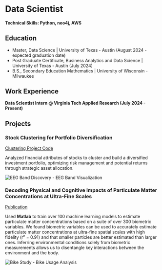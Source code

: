 # Data Scientist

#### Technical Skills: Python, neo4j, AWS

## Education
- Master, Data Science | University of Texas - Austin (August 2024 - expected graduation date)
- Post Graduate Certificate, Business Analytics and Data Science | University of Texas - Austin (July 2024)
- B.S., Secondary Education Mathematics | University of Wisconsin - Milwaukee

## Work Experience
**Data Scientist Intern @ Virginia Tech Applied Research (July 2024 - Present)**

## Projects
### Stock Clustering for Portfolio Diversification
[Clustering Project Code](https://github.com/hillsmm/Project_DB/blob/main/StockClusteringProject.ipynb)

Analyzed financial attributes of stocks to cluster and build a diversified investment portfolio, optimizing risk management and potential returns through strategic asset allocation.

![EEG Band Discovery - EEG Band Visualization](/assets/img/eeg_band_discovery.jpeg)

### Decoding Physical and Cognitive Impacts of Particulate Matter Concentrations at Ultra-Fine Scales
[Publication](https://www.mdpi.com/1424-8220/22/11/4240)

Used **Matlab** to train over 100 machine learning models to estimate particulate matter concentrations based on a suite of over 300 biometric variables. We found biometric variables can be used to accurately estimate particulate matter concentrations at ultra-fine spatial scales with high fidelity (r² = 0.91) and that smaller particles are better estimated than larger ones. Inferring environmental conditions solely from biometric measurements allows us to disentangle key interactions between the environment and the body.

![Bike Study - Bike Usage Analysis](/assets/img/bike_study.jpeg)

